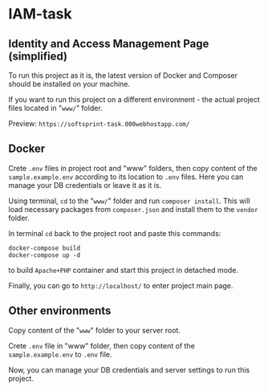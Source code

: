 # IAM-task
## Identity and Access Management Page (simplified)


To run this project as it is, the latest version of Docker and Composer should be installed on your machine.


If you want to run this project on a different environment - the actual project files located in "```www/```" folder.


Preview: ```https://softsprint-task.000webhostapp.com/```


## Docker
Crete ```.env``` files in project root and "www" folders, then copy content of the ```sample.example.env``` according to its location to ```.env``` files. 
Here you can manage your DB credentials or leave it as it is.


Using terminal, ```cd``` to the "```www/```" folder and run ```composer install```. This will load necessary packages from ```composer.json``` and install them to the ```vendor``` folder.


In terminal ```cd``` back to the project root and paste this commands:
```
docker-compose build
docker-compose up -d
```
to build ```Apache+PHP``` container and start this project in detached mode.


Finally, you can go to ```http://localhost/``` to enter project main page.


## Other environments
Copy content of the "```www```" folder to your server root.


Crete ```.env``` file in "www" folder, then copy content of the ```sample.example.env``` to ```.env``` file.


Now, you can manage your DB credentials and  server settings to run this project.
